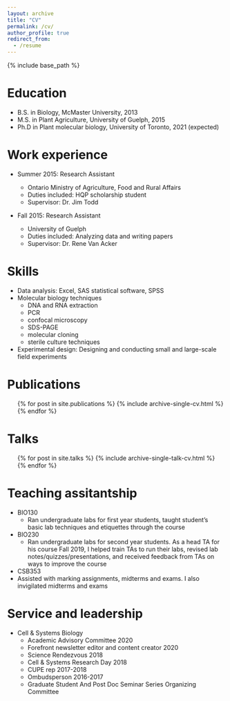 ```yaml
---
layout: archive
title: "CV"
permalink: /cv/
author_profile: true
redirect_from:
  - /resume
---
```


{% include base_path %}

Education
======
* B.S. in Biology, McMaster University, 2013
* M.S. in Plant Agriculture, University of Guelph, 2015
* Ph.D in Plant molecular biology, University of Toronto, 2021 (expected)

Work experience
======
* Summer 2015: Research Assistant
  * Ontario Ministry of Agriculture, Food and Rural Affairs
  * Duties included: HQP scholarship student
  * Supervisor: Dr. Jim Todd

* Fall 2015: Research Assistant
  * University of Guelph
  * Duties included: Analyzing data and writing papers
  * Supervisor: Dr. Rene Van Acker
  
Skills
======
* Data analysis: Excel, SAS statistical software, SPSS
* Molecular biology techniques
  * DNA and RNA extraction
  * PCR
  * confocal microscopy
  * SDS-PAGE
  * molecular cloning
  * sterile culture techniques
*	Experimental design: Designing and conducting small and large-scale field experiments

Publications
======
  <ul>{% for post in site.publications %}
    {% include archive-single-cv.html %}
  {% endfor %}</ul>
  
Talks
======
  <ul>{% for post in site.talks %}
    {% include archive-single-talk-cv.html %}
  {% endfor %}</ul>
  
Teaching assitantship
======
* BIO130
  * Ran undergraduate labs for first year students, taught student’s basic lab techniques and etiquettes through the course
* BIO230
  * Ran undergraduate labs for second year students. As a head TA for his course Fall 2019, I helped train TAs to run their labs, revised lab notes/quizzes/presentations, and received feedback from TAs on ways to improve the course 
*	CSB353
  * Assisted with marking assignments, midterms and exams. I also invigilated midterms and exams
  
Service and leadership
======
* Cell & Systems Biology
  * Academic Advisory Committee 2020
  * Forefront newsletter editor and content creator 2020
  * Science Rendezvous 2018
  * Cell & Systems Research Day 2018
  * CUPE rep 2017-2018
  * Ombudsperson 2016-2017
  * Graduate Student And Post Doc Seminar Series Organizing Committee
